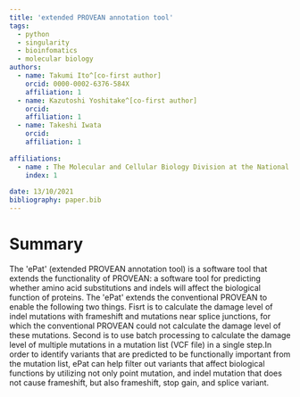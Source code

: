 ```yaml
---
title: 'extended PROVEAN annotation tool'
tags:
  - python
  - singularity
  - bioinfomatics
  - molecular biology
authors:
  - name: Takumi Ito^[co-first author]
    orcid: 0000-0002-6376-584X
    affiliation: 1
  - name: Kazutoshi Yoshitake^[co-first author]
    orcid: 
    affiliation: 1
  - name: Takeshi Iwata
    orcid: 
    affiliation: 1
  
affiliations:
  - name : The Molecular and Cellular Biology Division at the National Institute of Sensory Organs (NISO), National Hospital Organization Tokyo Medical Center
    index: 1
    
date: 13/10/2021
bibliography: paper.bib
---
```


# Summary

The 'ePat' (extended PROVEAN annotation tool) is a software tool that extends the functionality of PROVEAN: a software tool for predicting whether amino acid substitutions and indels will affect the biological function of proteins. The 'ePat' extends the conventional PROVEAN to enable the following two things. Fisrt is to calculate the damage level of indel mutations with frameshift and mutations near splice junctions, for which the conventional PROVEAN could not calculate the damage level of these mutations. Second is to use batch processing to calculate the damage level of multiple mutations in a mutation list (VCF file) in a single step.In order to identify variants that are predicted to be functionally important from the mutation list, ePat can help filter out variants that affect biological functions by utilizing not only point mutation, and indel mutation that does not cause frameshift, but also frameshift, stop gain, and splice variant.

